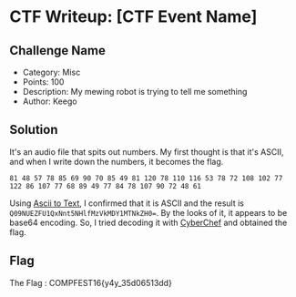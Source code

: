 # CTF Writeup: [CTF Event Name]

## Challenge Name

- Category: Misc
- Points: 100
- Description: My mewing robot is trying to tell me something
- Author: Keego

## Solution

It's an audio file that spits out numbers. My first thought is that it's ASCII, and when I write down the numbers, it becomes the flag.
```
81 48 57 78 85 69 90 70 85 49 81 120 78 110 116 53 78 72 108 102 77 122 86 107 77 68 89 49 77 84 78 107 90 72 48 61 
```

Using [Ascii to Text][asciiToTextConverter], I confirmed that it is ASCII and the result is `Q09NUEZFU1QxNnt5NHlfMzVkMDY1MTNkZH0=`. By the looks of it, it appears to be base64 encoding. So, I tried decoding it with [CyberChef][CyberChef] and obtained the flag.


## Flag

The Flag : COMPFEST16{y4y_35d06513dd}



[CyberChef]: https://gchq.github.io/CyberChef/
[asciiToTextConverter]: https://www.duplichecker.com/ascii-to-text.php